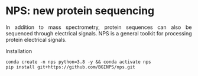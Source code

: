 # NPS: new protein sequencing


<p align="justify">
In addition to mass spectrometry, protein sequences can also be sequenced through electrical signals. NPS is a general toolkit for processing protein electrical signals.
</p
  


# Installation

```
conda create -n nps python=3.8 -y && conda activate nps
pip install git+https://github.com/BGINPS/nps.git
```
